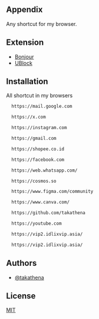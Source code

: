 
## Appendix

Any shortcut for my browser.


## Extension

 - [Bonjour](https://bonjourr.fr/)
 - [UBlock](https://ublockorigin.com/)

## Installation

All shortcut in my browsers

```bash
  https://mail.google.com
```
```bash
  https://x.com
```
```bash
  https://instagram.com
```
```bash
  https://gmail.com
```
```bash
  https://shopee.co.id
```
```bash
  https://facebook.com
```
```bash
  https://web.whatsapp.com/
```
```bash
  https://cosmos.so
```
```bash
  https://www.figma.com/community
```
```bash
  https://www.canva.com/
```
```bash
  https://github.com/takathena
```
```bash
  https://youtube.com   
```
```bash
  https://vip2.idlixvip.asia/
```
```bash
  https://vip2.idlixvip.asia/
```

## Authors

- [@takathena](https://www.github.com/takathena)


## License

[MIT](https://choosealicense.com/licenses/mit/)


